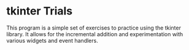 # tkinter Trials

This program is a simple set of exercises to practice
using the tkinter library.
It allows for the incremental addition and experimentation
with various widgets and event handlers.
